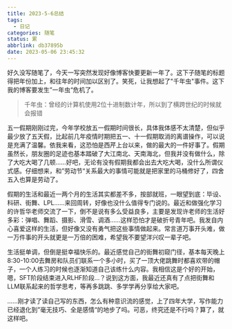 ```yaml
---
title: 2023-5-6总结
tags:
  - 日记
categories: 随笔
status: 累
abbrlink: db37895b
date: 2023-05-06 23:45:32
---
```


好久没写随笔了，今天一写突然发现好像博客快要更新一年了。这下子随笔的标题得把年份加上，和往年的时间加以区别了。笑死，让我想起了"千年虫"事件。这下我的博客要发生”一年虫“危机了。

> 千年虫：曾经的计算机使用2位十进制数计年，所以到了横跨世纪的时候就会报错

<!-- more -->

五一假期刚刚过完，今年学校放五一假期时间很长，具体我体感不太清楚，但似乎最少放了五天假，比起前几年疫情时期把五一、十一假期取消的离谱操作，可以说是充满了温馨。依我来看，这恐怕是西芹上台以来，做的最大的一件好事了。假期虽然长，朋友圈的足迹也基本踏破了大江南北、天南海北，但我并没有做什么，除了大吃大喝了几顿……好吧，无论有没有假期我都会出去大吃大喝，没什么所谓仪式感。仔细想来，和”劳动节“关系最大的事情可能就是把家里的马桶修好了，四舍五入也算是劳动了。

假期的生活和最近一两个月的生活其实都差不多，按部就班，一眼望到底：毕设、科研、街舞、LPL……来回周转，好像也没什么值得专门说的。最近和做强化学习的许哲华老师交流了一下，倒不是说有多么受益良多，主要是发现许老师的生活好多彩：弹唱、舞蹈、摄影、滑雪、调酒……这样恐怕才是破折号青年吧。我发自内心喜爱这样的生活，但好像又没有勇气把这些事情做起来。常言道万事开头难，做一万件事的开头就更是一万倍的困难，希望我不要望洋兴叹一辈子吧。

生活挺单调，但倒是挺幸福快乐的。最近感觉自己的街舞初窥门径，基本每天晚上8:30-10:00去舞房和队员们联系一个多小时，买了一顶大佬跳舞时都喜欢带的帽子，一个人练习的时候也逐渐知道自己该练什么内容。我相信这是个好的开始，嗯，SFT阶段结束进入RLHF阶段...？说到这方面，我最近还真有了点把街舞和LLM联系起来的哲学思考，等再多跳跳、多学学再分享给大家吧。

......刚才读了读自己写的东西，怎么有种意识流的感觉，上了四年大学，写作能力已经退化到”毫无技巧、全是感情“的地步了吗。可恶，终究还是不行吗？算了，就这样吧。
